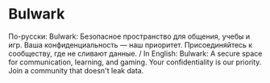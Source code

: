 # Bulwark
По-русски:  Bulwark: Безопасное пространство для общения, учебы и игр. Ваша конфиденциальность — наш приоритет. Присоединяйтесь к сообществу, где не сливают данные.  / In English:  Bulwark: A secure space for communication, learning, and gaming. Your confidentiality is our priority. Join a community that doesn't leak data.
